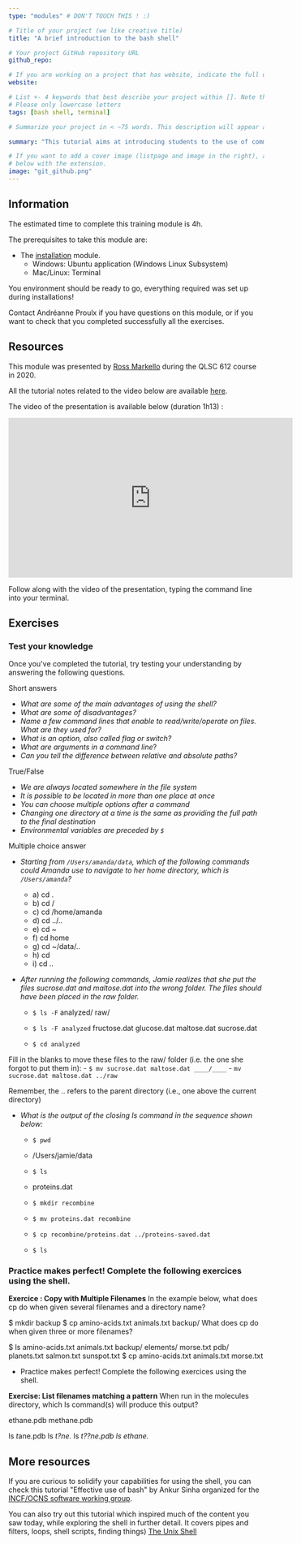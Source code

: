 ```yaml
---
type: "modules" # DON'T TOUCH THIS ! :)

# Title of your project (we like creative title)
title: "A brief introduction to the bash shell"

# Your project GitHub repository URL
github_repo:

# If you are working on a project that has website, indicate the full url including "https://" below or leave it empty.
website:

# List +- 4 keywords that best describe your project within []. Note that the project summary also involves a number of key words. Those are listed on top of the [github repository](https://github.com/PSY6983-2021/project_template), click `manage topics`.
# Please only lowercase letters
tags: [bash shell, terminal]

# Summarize your project in < ~75 words. This description will appear at the top of your page and on the list page with other projects..

summary: "This tutorial aims at introducing students to the use of command line terminal which offers more flexibility than build-in graphical user interfaces. We hope to provide students with an understanding of the basic command lines and advantages of working with the bash shell."

# If you want to add a cover image (listpage and image in the right), add it to your directory and indicate the name
# below with the extension.
image: "git_github.png"
---
```

<!-- This is an html comment and this won't appear in the rendered page. You are now editing the "content" area, the core of your description. Everything that you can do in markdown is allowed below. We added a couple of comments to guide your through documenting your progress. -->

## Information

The estimated time to complete this training module is 4h.

The prerequisites to take this module are:
 * The [installation](/modules/installation) module.
   - Windows: Ubuntu application (Windows Linux Subsystem)
   - Mac/Linux: Terminal

You environment should be ready to go, everything required was set up during installations!

Contact Andréanne Proulx if you have questions on this module, or if you want to check that you completed successfully all the exercises.

## Resources
This module was presented by [Ross Markello](https://rossmarkello.com/) during the QLSC 612 course in 2020.

All the tutorial notes related to the video below are available [here](https://github.com/neurodatascience/course-materials-2020/blob/master/lectures/11-may/03-intro-to-shell/introduction-to-shell.ipynb). 

The video of the presentation is available below (duration 1h13) :
<iframe width="560" height="315" src="https://www.youtube.com/watch?v=N6soV0dlB-k" title="YouTube video player" frameborder="0" allow="accelerometer; autoplay; clipboard-write; encrypted-media; gyroscope; picture-in-picture" allowfullscreen></iframe>

Follow along with the video of the presentation, typing the command line into your terminal.

## Exercises

### Test your knowledge

Once you've completed the tutorial, try testing your understanding by answering the following questions. 

Short answers

 - *What are some of the main advantages of using the shell?*
 - *What are some of disadvantages?*
 - *Name a few command lines that enable to read/write/operate on files. What are they used for?*
 - *What is an option, also called flag or switch?*
 - *What are arguments in a command line*?
 - *Can you tell the difference between relative and absolute paths?*

True/False

 - *We are always located somewhere in the file system*
 - *It is possible to be located in more than one place at once*
 - *You can choose multiple options after a command* 
 - *Changing one directory at a time is the same as providing the full path to the final destination*
 - *Environmental variables are preceded by `$`*

Multiple choice answer

 - *Starting from `/Users/amanda/data`, which of the following commands could Amanda use to navigate to her home directory, which is `/Users/amanda`?*
     - a) cd .
     - b) cd /
     - c) cd /home/amanda
     - d) cd ../..
     - e) cd ~
     - f) cd home
     - g) cd ~/data/..
     - h) cd
     - i) cd ..
   
 - *After running the following commands, Jamie realizes that she put the files sucrose.dat and maltose.dat into the wrong folder. The files should have been placed in the raw folder.*
 
     - `$ ls -F`
 analyzed/ raw/
 
     - `$ ls -F analyzed`
fructose.dat glucose.dat maltose.dat sucrose.dat

     - `$ cd analyzed`

Fill in the blanks to move these files to the raw/ folder (i.e. the one she forgot to put them in):
     - `$ mv sucrose.dat maltose.dat ____/____`
     - `mv sucrose.dat maltose.dat ../raw`

Remember, the .. refers to the parent directory (i.e., one above the current directory)

- *What is the output of the closing ls command in the sequence shown below:*

     - `$ pwd`
     - /Users/jamie/data

     - `$ ls`
     - proteins.dat

     - `$ mkdir recombine`
     - `$ mv proteins.dat recombine`
     - `$ cp recombine/proteins.dat ../proteins-saved.dat`
     - `$ ls`

### Practice makes perfect! Complete the following exercices using the shell. 

**Exercice : Copy with Multiple Filenames**
In the example below, what does cp do when given several filenames and a directory name?

$ mkdir backup
$ cp amino-acids.txt animals.txt backup/
What does cp do when given three or more filenames?

$ ls
amino-acids.txt  animals.txt  backup/  elements/  morse.txt  pdb/  planets.txt  salmon.txt  sunspot.txt
$ cp amino-acids.txt animals.txt morse.txt
 * Practice makes perfect! Complete the following exercices using the shell. 
 

**Exercise: List filenames matching a pattern**
When run in the molecules directory, which ls command(s) will produce this output?

ethane.pdb methane.pdb

ls *t*ane.pdb
ls *t?ne.*
ls *t??ne.pdb
ls ethane.*

## More resources

If you are curious to solidify your capabilities for using the shell, you can check this tutorial "Effective use of bash" by Ankur Sinha organized for the [INCF/OCNS software working group](https://ocns.github.io/SoftwareWG/2021/06/09/software-wg-tutorials-at-cns-2021-online-bash-git-and-python.html).

You can also try out this tutorial which inspired much of the content you saw today, while exploring the shell in further detail. It covers pipes and filters, loops, shell scripts, finding things) [The Unix Shell](https://swcarpentry.github.io/shell-novice/01-intro/index.html)

<iframe width="560" height="315" src="" title="YouTube video player" frameborder="0" allow="accelerometer; autoplay; clipboard-write; encrypted-media; gyroscope; picture-in-picture" allowfullscreen></iframe>
